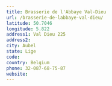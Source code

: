 ```yaml
---
title: Brasserie de l'Abbaye Val-Dieu
url: /brasserie-de-labbaye-val-dieu/
latitude: 50.7046
longitude: 5.822
address1: Val Dieu 225
address2: 
city: Aubel
state: Lige
code: 
country: Belgium
phone: 32-087-68-75-87
website: 
---
```


